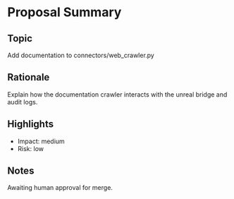 # Proposal Summary

## Topic
Add documentation to connectors/web_crawler.py

## Rationale
Explain how the documentation crawler interacts with the unreal bridge and audit logs.

## Highlights
- Impact: medium
- Risk: low

## Notes
Awaiting human approval for merge.
